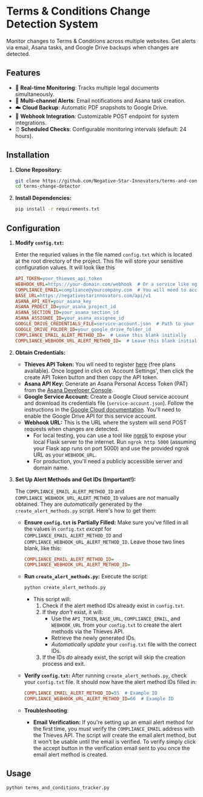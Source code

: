 # Terms & Conditions Change Detection System

Monitor changes to Terms & Conditions across multiple websites. Get alerts via email, Asana tasks, and Google Drive backups when changes are detected.

## Features

- 🚨 **Real-time Monitoring**: Tracks multiple legal documents simultaneously.
- 📨 **Multi-channel Alerts**: Email notifications and Asana task creation.
- ☁️ **Cloud Backup**: Automatic PDF snapshots to Google Drive.
- 🤖 **Webhook Integration**: Customizable POST endpoint for system integrations.
- ⏰ **Scheduled Checks**:  Configurable monitoring intervals (default: 24 hours).

## Installation

1.  **Clone Repository:**
    ```bash
    git clone https://github.com/Negative-Star-Innovators/terms-and-conditions-tracker-python.git
    cd terms-change-detector
    ```

2.  **Install Dependencies:**
    ```bash
    pip install -r requirements.txt
    ```

## Configuration

1.  **Modify `config.txt`:**

    Enter the requried values in the file named `config.txt` which is located at the root directory of the project.  This file will store your sensitive configuration values. It will look like this

    ```ini
    API_TOKEN=your_thieves_api_token
    WEBHOOK_URL=https://your-domain.com/webhook  # Or a service like ngrok for local testing
    COMPLIANCE_EMAIL=compliance@yourcompany.com  # You will meed to accept the verification email after this is created before using this email
    BASE_URL=https://negativestarinnovators.com/api/v1
    ASANA_API_KEY=your_asana_key
    ASANA_PROECT_ID=your_asana_project_id
    ASANA_SECTION_ID=your_asana_section_id
    ASANA_ASSIGNEE_ID=your_asana_assignee_id
    GOOGLE_DRIVE_CREDENTIALS_FILE=service-account.json  # Path to your Google service account credentials file
    GOOGLE_DRIVE_FOLDER_ID=your_google_drive_folder_id
    COMPLIANCE_EMAIL_ALERT_METHOD_ID=  # Leave this blank initially
    COMPLIANCE_WEBHOOK_URL_ALERT_METHOD_ID=  # Leave this blank initially
    ```

2.  **Obtain Credentials:**

    *   **Thieves API Token:** You wll need to register [here](https://negativestarinnovators.com/pricing/pricing.html) (free plans available). Once logged in click on 'Account Settings', then click the create API Token button and then copy the API token.
    *   **Asana API Key:** Generate an Asana Personal Access Token (PAT) from the [Asana Developer Console](https://developers.asana.com/docs).
    *   **Google Service Account:** Create a Google Cloud service account and download its credentials file (`service-account.json`).  Follow the instructions in the [Google Cloud documentation](https://cloud.google.com/iam/docs/service-accounts).  You'll need to enable the Google Drive API for this service account.
    *   **Webhook URL:**  This is the URL where the system will send POST requests when changes are detected.
        *   For local testing, you can use a tool like [ngrok](https://ngrok.com/) to expose your local Flask server to the internet.  Run `ngrok http 5000` (assuming your Flask app runs on port 5000) and use the provided ngrok URL as your `WEBHOOK_URL`.
        *   For production, you'll need a publicly accessible server and domain name.

3.  **Set Up Alert Methods and Get IDs (Important!):**

    The `COMPLIANCE_EMAIL_ALERT_METHOD_ID` and `COMPLIANCE_WEBHOOK_URL_ALERT_METHOD_ID` values are *not* manually obtained.  They are *automatically* generated by the `create_alert_methods.py` script.  Here's how to get them:

    *   **Ensure `config.txt` is Partially Filled:** Make sure you've filled in all the values in `config.txt` *except* for `COMPLIANCE_EMAIL_ALERT_METHOD_ID` and `COMPLIANCE_WEBHOOK_URL_ALERT_METHOD_ID`.  Leave those two lines blank, like this:
        ```ini
        COMPLIANCE_EMAIL_ALERT_METHOD_ID=
        COMPLIANCE_WEBHOOK_URL_ALERT_METHOD_ID=
        ```
    *   **Run `create_alert_methods.py`:** Execute the script:
        ```bash
        python create_alert_methods.py
        ```
        *   This script will:
            1.  Check if the alert method IDs already exist in `config.txt`.
            2.  If they *don't* exist, it will:
                *   Use the `API_TOKEN`, `BASE_URL`, `COMPLIANCE_EMAIL`, and `WEBHOOK_URL` from your `config.txt` to create the alert methods via the Thieves API.
                *   Retrieve the newly generated IDs.
                *   *Automatically update* your `config.txt` file with the correct IDs.
            3.  If the IDs *do* already exist, the script will skip the creation process and exit.

    *   **Verify `config.txt`:** After running `create_alert_methods.py`, check your `config.txt` file.  It should now have the alert method IDs filled in:
        ```ini
        COMPLIANCE_EMAIL_ALERT_METHOD_ID=55  # Example ID
        COMPLIANCE_WEBHOOK_URL_ALERT_METHOD_ID=66  # Example ID
        ```

    * **Troubleshooting**:
        *  **Email Verification:** If you're setting up an email alert method for the first time, you *must* verify the `COMPLIANCE_EMAIL` address with the Thieves API. The script *will* create the email alert method, but it won't be usable until the email is verified. To verify simply click the accept button in the verification email sent to you once the email alert method is created.

## Usage

```bash
python terms_and_conditions_tracker.py
